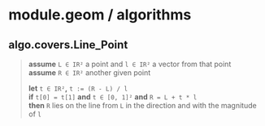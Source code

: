 # module.geom / algorithms

## algo.covers.Line_Point

> __assume__ `L ∈ IR²` a point and `l ∈ IR²` a vector from that point \
> __assume__ `R ∈ IR²` another given point 
> 
> __let__ `t ∈ IR²`__,__ `t := (R - L) / l` \
> __if__ `t[0] = t[1]` __and__ `t ∈ [0, 1]²` __and__ `R = L + t * l` \
> __then__ `R` lies on the line from `L` in the direction and with the magnitude of `l`